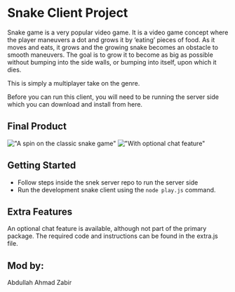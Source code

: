 # Snake Client Project

Snake game is a very popular video game. It is a video game concept where the player maneuvers a dot and grows it by ‘eating’ pieces of food. As it moves and eats, it grows and the growing snake becomes an obstacle to smooth maneuvers. The goal is to grow it to become as big as possible without bumping into the side walls, or bumping into itself, upon which it dies.

This is simply a multiplayer take on the genre.

Before you can run this client, you will need to be running the server side which you can download and install from here. 

## Final Product

!["A spin on the classic snake game"](#)
!["With optional chat feature"](#)


## Getting Started

- Follow steps inside the snek server repo to run the server side
- Run the development snake client using the `node play.js` command.

## Extra Features
An optional chat feature is available, although not part of the primary package. The required code and instructions can be found in the extra.js file. 

## Mod by:
Abdullah Ahmad Zabir